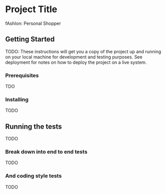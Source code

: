 # Project Title

fAshIon: Personal Shopper

## Getting Started

TODO:
These instructions will get you a copy of the project up and running on your local machine for development and testing purposes. See deployment for notes on how to deploy the project on a live system.

### Prerequisites

TDO

### Installing

TODO

## Running the tests

TODO

### Break down into end to end tests

TODO

### And coding style tests

TODO
